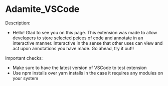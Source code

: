 # Adamite_VSCode

Description:
- Hello! Glad to see you on this page. This extension was made to allow developers to store selected peices of code and annotate in an interactive manner. Interactive in the sense that other uses can view and act upon annotations you have made. Go ahead, try it out!!

Important checks:
- Make sure to have the latest version of VSCode to test extension
- Use npm installs over yarn installs in the case it requires any modules on your system

